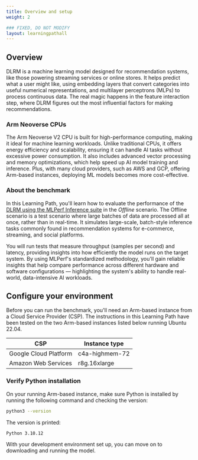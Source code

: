 ```yaml
---
title: Overview and setup
weight: 2

### FIXED, DO NOT MODIFY
layout: learningpathall
---
```


## Overview

DLRM is a machine learning model designed for recommendation systems, like those powering streaming services or online stores. It helps predict what a user might like, using embedding layers that convert categories into useful numerical representations, and multilayer perceptrons (MLPs) to process continuous data. The real magic happens in the feature interaction step, where DLRM figures out the most influential factors for making recommendations.

### Arm Neoverse CPUs

The Arm Neoverse V2 CPU is built for high-performance computing, making it ideal for machine learning workloads. Unlike traditional CPUs, it offers energy efficiency and scalability, ensuring it can handle AI tasks without excessive power consumption. It also includes advanced vector processing and memory optimizations, which help speed up AI model training and inference. Plus, with many cloud providers, such as AWS and GCP, offering Arm-based instances, deploying ML models becomes more cost-effective.

### About the benchmark

In this Learning Path, you'll learn how to evaluate the performance of the [DLRM using the MLPerf Inference suite](https://github.com/mlcommons/inference/tree/master/recommendation/dlrm_v2/pytorch) in the _Offline_ scenario. The Offline scenario is a test scenario where large batches of data are processed all at once, rather than in real-time. It simulates large-scale, batch-style inference tasks commonly found in recommendation systems for e-commerce, streaming, and social platforms.

You will run tests that measure throughput (samples per second) and latency, providing insights into how efficiently the model runs on the target system. By using MLPerf's standardized methodology, you'll gain reliable insights that help compare performance across different hardware and software configurations — highlighting the system's ability to handle real-world, data-intensive AI workloads.

## Configure your environment

Before you can run the benchmark, you'll need an Arm-based instance from a Cloud Service Provider (CSP). The instructions in this Learning Path have been tested on the two Arm-based instances listed below running Ubuntu 22.04.

|         CSP           |  Instance type |
| --------------------- | -------------- |
| Google Cloud Platform | c4a-highmem-72 |
| Amazon Web Services   | r8g.16xlarge   |

### Verify Python installation
On your running Arm-based instance, make sure Python is installed by running the following command and checking the version:

```bash
python3 --version
```

The version is printed:

```output
Python 3.10.12
```

With your development environment set up, you can move on to downloading and running the model.
